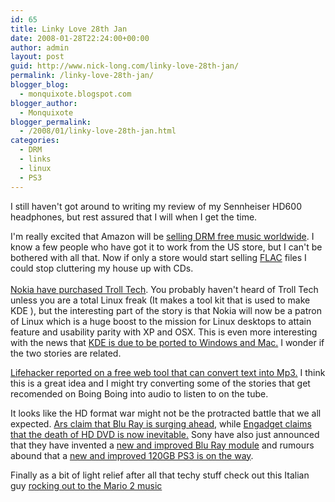 ```yaml
---
id: 65
title: Linky Love 28th Jan
date: 2008-01-28T22:24:00+00:00
author: admin
layout: post
guid: http://www.nick-long.com/linky-love-28th-jan/
permalink: /linky-love-28th-jan/
blogger_blog:
  - monquixote.blogspot.com
blogger_author:
  - Monquixote
blogger_permalink:
  - /2008/01/linky-love-28th-jan.html
categories:
  - DRM
  - links
  - linux
  - PS3
---
```

I still haven't got around to writing my review of my Sennheiser HD600 headphones, but rest assured that I will when I get the time.

I'm really excited that Amazon will be [selling DRM free music worldwide](http://arstechnica.com/news.ars/post/20080128-amazon-plans-to-take-its-drm-free-music-offering-worldwide.html). I know a few people who have got it to work from the US store, but I can't be bothered with all that. Now if only a store would start selling [FLAC](http://en.wikipedia.org/wiki/Flac) files I could stop cluttering my house up with CDs.  
[  
Nokia have purchased Troll Tech](http://arstechnica.com/news.ars/post/20080128-nokia-buys-trolltech-will-become-a-patron-of-kde.html). You probably haven't heard of Troll Tech unless you are a total Linux freak (It makes a tool kit that is used to make KDE ), but the interesting part of the story is that Nokia will now be a patron of Linux which is a huge boost to the mission for Linux desktops to attain feature and usability parity with XP and OSX. This is even more interesting with the news that [KDE is due to be ported to Windows and Mac.](http://www.arstechnica.com/news.ars/post/20080123-kde-goes-cross-platform-with-windows-mac-os-x-support.html) I wonder if the two stories are related.

[Lifehacker reported on a free web tool that can convert text into Mp3.](http://lifehacker.com/349585/convert-any-text-to-mp3s-with-vozme) I think this is a great idea and I might try converting some of the stories that get recomended on Boing Boing into audio to listen to on the tube.

It looks like the HD format war might not be the protracted battle that we all expected. [Ars claim that Blu Ray is surging ahead](http://arstechnica.com/news.ars/post/20080127-blu-ray-is-smokin-hot-hd-formats-outpacing-dvd.html), while [Engadget claims that the death of HD DVD is now inevitable.](http://www.engadget.com/2008/01/28/gartner-blu-ray-to-win-in-2008-hd-dvd-price-cuts-are-useless/) Sony have also just announced that they have invented a [new and improved Blu Ray module](http://www.engadget.com/2008/01/25/sony-announces-new-blu-ray-module-should-drive-down-costs/) and rumours abound that a [new and improved 120GB PS3 is on the way](http://arstechnica.com/journals/thumbs.ars/2008/01/27/mole-80gb-ps3-dead-120-160gb-with-dual-shock-3-incoming).

Finally as a bit of light relief after all that techy stuff check out this Italian guy [rocking out to the Mario 2 music](http://www.youtube.com/watch?v=EF9e2ZVAapE)